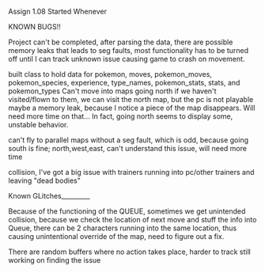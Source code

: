 Assign 1.08
Started Whenever

KNOWN BUGS!! 

Project can't be completed, after parsing the data, there are possible memory leaks that leads to seg faults, most functionality has to be turned off until I can track unknown issue causing game to crash on movement.



built class to hold data for pokemon, moves, pokemon_moves, pokemon_species, experience, type_names, pokemon_stats, stats, and pokemon_types
Can't move into maps going north if we haven't visited/flown to them, we can visit the north map, but the pc is not playable
maybe a memory leak, because I notice a piece of the map disappears. Will need more time on that...
In fact, going north seems to display some, unstable behavior. 


can't fly to parallel maps without a seg fault, which is odd, because going south is fine; north,west,east, can't understand this issue, will need more time

collision, I've got a big issue with trainers running into pc/other trainers and leaving "dead bodies"



Known GLitches_________

Because of the functioning of the QUEUE, sometimes we get unintended collision, because we check the location of next move and stuff the info into Queue, there can be 2 characters running into the same location, thus causing unintentional override of the map, need to figure out a fix.

There are random buffers where no action takes place, harder to track still working on finding the issue
